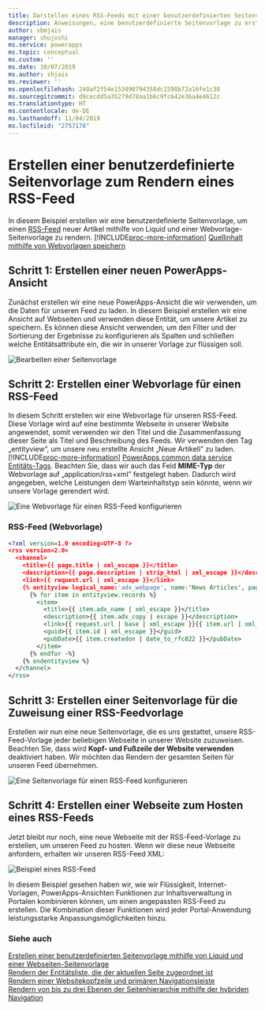 ```yaml
---
title: Darstellen eines RSS-Feeds mit einer benutzerdefinierten Seitenvorlage für ein Portal | MicrosoftDocs
description: Anweisungen, eine benutzerdefinierte Seitenvorlage zu erstellen und anschließend zu verwenden, um einen RSS-Feed zu rendern.
author: sbmjais
manager: shujoshi
ms.service: powerapps
ms.topic: conceptual
ms.custom: ''
ms.date: 10/07/2019
ms.author: shjais
ms.reviewer: ''
ms.openlocfilehash: 240af2f54e153490794358dc1598b72a16fe1c38
ms.sourcegitcommit: d9cecdd5a35279d78aa1b6c9fc642e36a4e4612c
ms.translationtype: HT
ms.contentlocale: de-DE
ms.lasthandoff: 11/04/2019
ms.locfileid: "2757178"
---
```

# <a name="create-a-custom-page-template-to-render-an-rss-feed"></a>Erstellen einer benutzerdefinierte Seitenvorlage zum Rendern eines RSS-Feed
In diesem Beispiel erstellen wir eine benutzerdefinierte Seitenvorlage, um einen [RSS-Feed](https://en.wikipedia.org/wiki/RSS) neuer Artikel mithilfe von Liquid und einer Webvorlage-Seitenvorlage zu rendern. [!INCLUDE[proc-more-information](../../../includes/proc-more-information.md)] [Quellinhalt mithilfe von Webvorlagen speichern](store-content-web-templates.md)  

## <a name="step-1-create-a-new-powerapps-view"></a>Schritt 1: Erstellen einer neuen PowerApps-Ansicht

Zunächst erstellen wir eine neue PowerApps-Ansicht die wir verwenden, um die Daten für unseren Feed zu laden. In diesem Beispiel erstellen wir eine Ansicht auf Webseiten und verwenden diese Entität, um unsere Artikel zu speichern. Es können diese Ansicht verwenden, um den Filter und der Sortierung der Ergebnisse zu konfigurieren als Spalten und schließen welche Entitätsattribute ein, die wir in unserer Vorlage zur flüssigen soll.

![Bearbeiten einer Seitenvorlage](../media/edit-page-template.png "Bearbeiten einer Seitenvorlage")  

## <a name="step-2-create-a-web-template-for-rss-feed"></a>Schritt 2: Erstellen einer Webvorlage für einen RSS-Feed

In diesem Schritt erstellen wir eine Webvorlage für unseren RSS-Feed. Diese Vorlage wird auf eine bestimmte Webseite in unserer Website angewendet, somit verwenden wir den Titel und die Zusammenfassung dieser Seite als Titel und Beschreibung des Feeds. Wir verwenden den Tag „entityview”, um unsere neu erstellte Ansicht „Neue Artikell” zu laden. [!INCLUDE[proc-more-information](../../../includes/proc-more-information.md)] [PowerApps common data service Entitäts-Tags](portals-entity-tags.md). Beachten Sie, dass wir auch das Feld **MIME-Typ** der Webvorlage auf „application/rss+xml” festgelegt haben. Dadurch wird angegeben, welche Leistungen dem Warteinhaltstyp sein könnte, wenn wir unsere Vorlage gerendert wird.  

![Eine Webvorlage für einen RSS-Feed konfigurieren](../media/web-template-rss-feed.png "Eine Webvorlage für einen RSS-Feed konfigurieren")  

### <a name="rss-feed-web-template"></a>RSS-Feed (Webvorlage)

```xml
<?xml version=1.0 encoding=UTF-8 ?>
<rss version=2.0>
  <channel>
    <title>{{ page.title | xml_escape }}</title>
    <description>{{ page.description | strip_html | xml_escape }}</description>
    <link>{{ request.url | xml_escape }}</link>
    {% entityview logical_name:'adx_webpage', name:'News Articles', page_size:20 -%}
      {% for item in entityview.records %}
        <item>
          <title>{{ item.adx_name | xml_escape }}</title>
          <description>{{ item.adx_copy | escape }}</description>
          <link>{{ request.url | base | xml_escape }}{{ item.url | xml_escape }}</link>
          <guid>{{ item.id | xml_escape }}</guid>
          <pubDate>{{ item.createdon | date_to_rfc822 }}</pubDate>
        </item>
      {% endfor -%}
    {% endentityview %}
  </channel>
</rss>
```

## <a name="step-3-create-a-page-template-to-assign-rss-feed-template"></a>Schritt 3: Erstellen einer Seitenvorlage für die Zuweisung einer RSS-Feedvorlage

Erstellen wir nun eine neue Seitenvorlage, die es uns gestattet, unsere RSS-Feed-Vorlage jeder beliebigen Webseite in unserer Website zuzuweisen. Beachten Sie, dass wird **Kopf- und Fußzeile der Website verwenden** deaktiviert haben. Wir möchten das Rendern der gesamten Seiten für unseren Feed übernehmen.

![Eine Seitenvorlage für einen RSS-Feed konfigurieren](../media/page-template-rss-feed.png "Eine Seitenvorlage für einen RSS-Feed konfigurieren")  

## <a name="step-4-create-a-web-page-to-host-rss-feed"></a>Schritt 4: Erstellen einer Webseite zum Hosten eines RSS-Feeds

Jetzt bleibt nur noch, eine neue Webseite mit der RSS-Feed-Vorlage zu erstellen, um unseren Feed zu hosten. Wenn wir diese neue Webseite anfordern, erhalten wir unseren RSS-Feed XML:

![Beispiel eines RSS-Feed](../media/rss-feed-example.png "Beispiel eines RSS-Feed")  

In diesem Beispiel gesehen haben wir, wie wir Flüssigkeit, Internet-Vorlagen, PowerApps-Ansichten Funktionen zur Inhaltsverwaltung in Portalen kombinieren können, um einen angepassten RSS-Feed zu erstellen. Die Kombination dieser Funktionen wird jeder Portal-Anwendung leistungsstarke Anpassungsmöglichkeiten hinzu.

### <a name="see-also"></a>Siehe auch

[Erstellen einer benutzerdefinierten Seitenvorlage mithilfe von Liquid und einer Webseiten-Seitenvorlage](create-custom-template.md)  
[Rendern der Entitätsliste, die der aktuellen Seite zugeordnet ist](render-entity-list-current-page.md)  
[Rendern einer Websitekopfzeile und primären Navigationsleiste](render-site-header-primary-navigation.md)  
[Rendern von bis zu drei Ebenen der Seitenhierarchie mithilfe der hybriden Navigation](hybrid-navigation-render-page-hierachy.md)  

